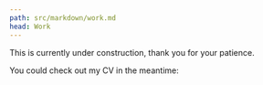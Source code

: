 ```yaml
---
path: src/markdown/work.md
head: Work
---
```

This is currently under construction, thank you for your patience.

You could check out my CV in the meantime:
